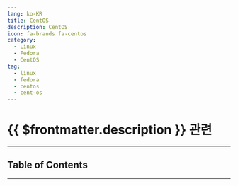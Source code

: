 ```yaml
---
lang: ko-KR
title: CentOS
description: CentOS
icon: fa-brands fa-centos
category:
  - Linux
  - Fedora
  - CentOS
tag:
  - linux
  - fedora
  - centos
  - cent-os
---
```


# {{ $frontmatter.description }} 관련

<ShieldsGroup logos="fedora,centos"/>

---

## Table of Contents

<ToCLocal basePath="/devops/linux-fedora/centos/" />

---

<TagLinks />